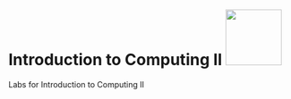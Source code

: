 # Introduction to Computing II <img src="https://media.giphy.com/media/l0HU7JI4zIb34QM5a/giphy.gif" width="100">

Labs for Introduction to Computing II
